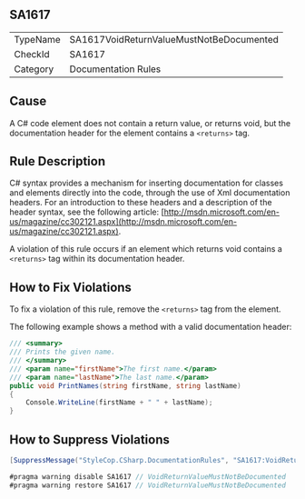 ﻿## SA1617

<table>
<tr>
  <td>TypeName</td>
  <td>SA1617VoidReturnValueMustNotBeDocumented</td>
</tr>
<tr>
  <td>CheckId</td>
  <td>SA1617</td>
</tr>
<tr>
  <td>Category</td>
  <td>Documentation Rules</td>
</tr>
</table>

## Cause

A C# code element does not contain a return value, or returns void, but the documentation header for the element contains a `<returns>` tag.

## Rule Description

C# syntax provides a mechanism for inserting documentation for classes and elements directly into the code, through the use of Xml documentation headers. For an introduction to these headers and a description of the header syntax, see the following article: [http://msdn.microsoft.com/en-us/magazine/cc302121.aspx](http://msdn.microsoft.com/en-us/magazine/cc302121.aspx).

A violation of this rule occurs if an element which returns void contains a `<returns>` tag within its documentation header.

## How to Fix Violations

To fix a violation of this rule, remove the `<returns>` tag from the element.

The following example shows a method with a valid documentation header:

```csharp
/// <summary>
/// Prints the given name.
/// </summary>
/// <param name="firstName">The first name.</param>
/// <param name="lastName">The last name.</param>
public void PrintNames(string firstName, string lastName)
{
    Console.WriteLine(firstName + " " + lastName);
}
```

## How to Suppress Violations

```csharp
[SuppressMessage("StyleCop.CSharp.DocumentationRules", "SA1617:VoidReturnValueMustNotBeDocumented", Justification = "Reviewed.")]
```

```csharp
#pragma warning disable SA1617 // VoidReturnValueMustNotBeDocumented
#pragma warning restore SA1617 // VoidReturnValueMustNotBeDocumented
```
